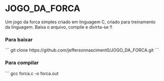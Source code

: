 # JOGO_DA_FORCA
Um jogo da forca simples criado em linguagem C, criado para treinamento da linguagem. Baixa o arquivo, compile e divirta-se !!

<h3>Para baixar</h3>
```
git clone https://github.com/jeffersonnasciment0/JOGO_DA_FORCA.git
```


<h3>Para compilar</h3>
```
gcc forca.c -o forca.out

```

